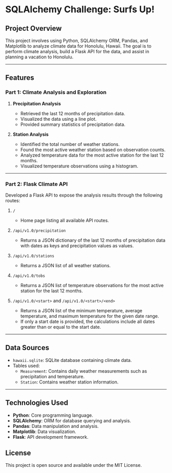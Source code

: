 # SQLAlchemy Challenge: Surfs Up!

## Project Overview

This project involves using Python, SQLAlchemy ORM, Pandas, and Matplotlib to analyze climate data for Honolulu, Hawaii. The goal is to perform climate analysis, build a Flask API for the data, and assist in planning a vacation to Honolulu.

---

## Features

### Part 1: Climate Analysis and Exploration

1. **Precipitation Analysis**

   - Retrieved the last 12 months of precipitation data.
   - Visualized the data using a line plot.
   - Provided summary statistics of precipitation data.

2. **Station Analysis**
   - Identified the total number of weather stations.
   - Found the most active weather station based on observation counts.
   - Analyzed temperature data for the most active station for the last 12 months.
   - Visualized temperature observations using a histogram.

---

### Part 2: Flask Climate API

Developed a Flask API to expose the analysis results through the following routes:

1. `/`

   - Home page listing all available API routes.

2. `/api/v1.0/precipitation`

   - Returns a JSON dictionary of the last 12 months of precipitation data with dates as keys and precipitation values as values.

3. `/api/v1.0/stations`

   - Returns a JSON list of all weather stations.

4. `/api/v1.0/tobs`

   - Returns a JSON list of temperature observations for the most active station for the last 12 months.

5. `/api/v1.0/<start>` and `/api/v1.0/<start>/<end>`
   - Returns a JSON list of the minimum temperature, average temperature, and maximum temperature for the given date range.
   - If only a start date is provided, the calculations include all dates greater than or equal to the start date.

---

## Data Sources

- `hawaii.sqlite`: SQLite database containing climate data.
- Tables used:
  - `Measurement`: Contains daily weather measurements such as precipitation and temperature.
  - `Station`: Contains weather station information.

---

## Technologies Used

- **Python**: Core programming language.
- **SQLAlchemy**: ORM for database querying and analysis.
- **Pandas**: Data manipulation and analysis.
- **Matplotlib**: Data visualization.
- **Flask**: API development framework.

## License

This project is open source and available under the MIT License.
